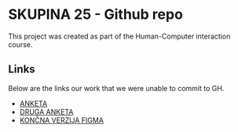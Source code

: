 # SKUPINA 25 - Github repo
This project was created as part of the Human-Computer interaction course.




## Links 
Below are the links our work that we were unable to commit to GH.
 - [ANKETA](https://docs.google.com/forms/d/16mqC5mejxKahPkmAOfG8ABRNgWRicQjoLHLgy2qVsbA/edit)
 - [DRUGA ANKETA](https://docs.google.com/forms/d/13wyz7R-h4TVpZrvWLiydkV4AVxpdXUkvJnseWcXZBAg/edit?ts=677ab826)
 - [KONČNA VERZIJA FIGMA](https://www.figma.com/design/VH7vkkT7SIIDaRiL3izPy4/v3?node-id=0-1&t=GbJK96G6T1CHnlmR-1)
